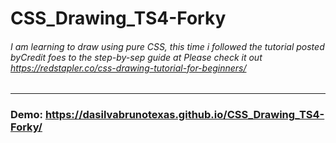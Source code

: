# CSS_Drawing_TS4-Forky

###### I am learning to draw using pure CSS, this time i followed the tutorial posted byCredit foes to the step-by-sep guide at Please check it out https://redstapler.co/css-drawing-tutorial-for-beginners/

---

### Demo: https://dasilvabrunotexas.github.io/CSS_Drawing_TS4-Forky/
